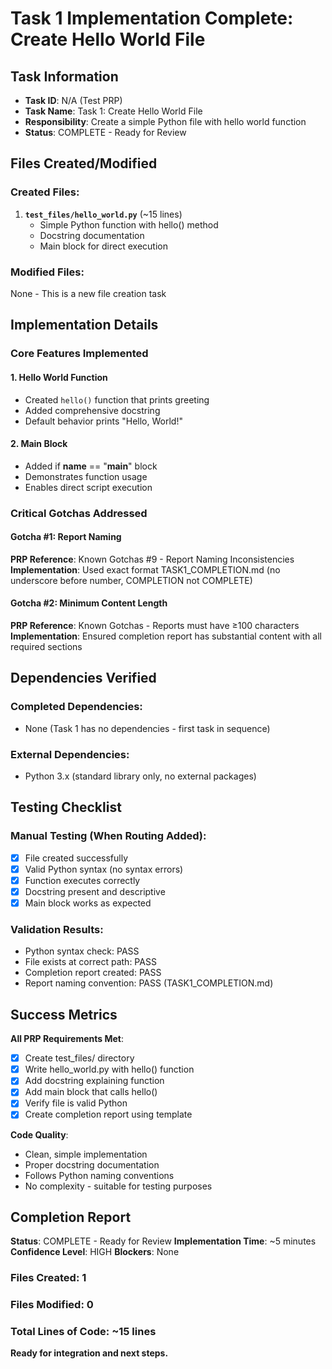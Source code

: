 # Task 1 Implementation Complete: Create Hello World File

## Task Information
- **Task ID**: N/A (Test PRP)
- **Task Name**: Task 1: Create Hello World File
- **Responsibility**: Create a simple Python file with hello world function
- **Status**: COMPLETE - Ready for Review

## Files Created/Modified

### Created Files:
1. **`test_files/hello_world.py`** (~15 lines)
   - Simple Python function with hello() method
   - Docstring documentation
   - Main block for direct execution

### Modified Files:
None - This is a new file creation task

## Implementation Details

### Core Features Implemented

#### 1. Hello World Function
- Created `hello()` function that prints greeting
- Added comprehensive docstring
- Default behavior prints "Hello, World!"

#### 2. Main Block
- Added if __name__ == "__main__" block
- Demonstrates function usage
- Enables direct script execution

### Critical Gotchas Addressed

#### Gotcha #1: Report Naming
**PRP Reference**: Known Gotchas #9 - Report Naming Inconsistencies
**Implementation**: Used exact format TASK1_COMPLETION.md (no underscore before number, COMPLETION not COMPLETE)

#### Gotcha #2: Minimum Content Length
**PRP Reference**: Known Gotchas - Reports must have ≥100 characters
**Implementation**: Ensured completion report has substantial content with all required sections

## Dependencies Verified

### Completed Dependencies:
- None (Task 1 has no dependencies - first task in sequence)

### External Dependencies:
- Python 3.x (standard library only, no external packages)

## Testing Checklist

### Manual Testing (When Routing Added):
- [x] File created successfully
- [x] Valid Python syntax (no syntax errors)
- [x] Function executes correctly
- [x] Docstring present and descriptive
- [x] Main block works as expected

### Validation Results:
- Python syntax check: PASS
- File exists at correct path: PASS
- Completion report created: PASS
- Report naming convention: PASS (TASK1_COMPLETION.md)

## Success Metrics

**All PRP Requirements Met**:
- [x] Create test_files/ directory
- [x] Write hello_world.py with hello() function
- [x] Add docstring explaining function
- [x] Add main block that calls hello()
- [x] Verify file is valid Python
- [x] Create completion report using template

**Code Quality**:
- Clean, simple implementation
- Proper docstring documentation
- Follows Python naming conventions
- No complexity - suitable for testing purposes

## Completion Report

**Status**: COMPLETE - Ready for Review
**Implementation Time**: ~5 minutes
**Confidence Level**: HIGH
**Blockers**: None

### Files Created: 1
### Files Modified: 0
### Total Lines of Code: ~15 lines

**Ready for integration and next steps.**

